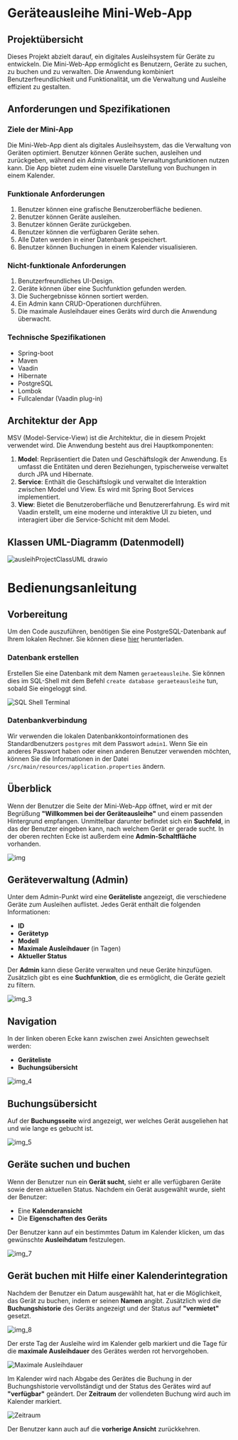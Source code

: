 # Geräteausleihe Mini-Web-App

## Projektübersicht

Dieses Projekt abzielt darauf, ein digitales Ausleihsystem für Geräte zu entwickeln. Die Mini-Web-App ermöglicht es Benutzern, Geräte zu suchen, zu buchen und zu verwalten. Die Anwendung kombiniert Benutzerfreundlichkeit und Funktionalität, um die Verwaltung und Ausleihe effizient zu gestalten.

## Anforderungen und Spezifikationen

### Ziele der Mini-App

Die Mini-Web-App dient als digitales Ausleihsystem, das die Verwaltung von Geräten optimiert. Benutzer können Geräte suchen, ausleihen und zurückgeben, während ein Admin erweiterte Verwaltungsfunktionen nutzen kann. Die App bietet zudem eine visuelle Darstellung von Buchungen in einem Kalender.

### Funktionale Anforderungen

1. Benutzer können eine grafische Benutzeroberfläche bedienen.
2. Benutzer können Geräte ausleihen.
3. Benutzer können Geräte zurückgeben.
4. Benutzer können die verfügbaren Geräte sehen.
5. Alle Daten werden in einer Datenbank gespeichert.
6. Benutzer können Buchungen in einem Kalender visualisieren.

### Nicht-funktionale Anforderungen

1. Benutzerfreundliches UI-Design.
2. Geräte können über eine Suchfunktion gefunden werden.
3. Die Suchergebnisse können sortiert werden.
4. Ein Admin kann CRUD-Operationen durchführen.
5. Die maximale Ausleihdauer eines Geräts wird durch die Anwendung überwacht.

### Technische Spezifikationen

- Spring-boot
- Maven
- Vaadin
- Hibernate
- PostgreSQL
- Lombok
- Fullcalendar (Vaadin plug-in)

## Architektur der App

MSV (Model-Service-View) ist die Architektur, die in diesem Projekt verwendet wird. Die Anwendung besteht aus drei Hauptkomponenten:
1. **Model**: Repräsentiert die Daten und Geschäftslogik der Anwendung. Es umfasst die Entitäten und deren Beziehungen, typischerweise verwaltet durch JPA und Hibernate.
2. **Service**: Enthält die Geschäftslogik und verwaltet die Interaktion zwischen Model und View. Es wird mit Spring Boot Services implementiert.
3. **View**: Bietet die Benutzeroberfläche und Benutzererfahrung. Es wird mit Vaadin erstellt, um eine moderne und interaktive UI zu bieten, und interagiert über die Service-Schicht mit dem Model.

## Klassen UML-Diagramm (Datenmodell)
![ausleihProjectClassUML drawio](https://github.com/user-attachments/assets/394ea150-3920-4d4a-9052-72623097d843)

# Bedienungsanleitung

## Vorbereitung

Um den Code auszuführen, benötigen Sie eine PostgreSQL-Datenbank auf Ihrem lokalen Rechner. Sie können diese [hier](https://www.postgresql.org/download/) herunterladen.

### Datenbank erstellen

Erstellen Sie eine Datenbank mit dem Namen `geraeteausleihe`. Sie können dies im SQL-Shell mit dem Befehl `create database geraeteausleihe` tun, sobald Sie eingeloggt sind.

![SQL Shell Terminal](https://github.com/user-attachments/assets/263f618a-eb29-4cad-afda-f089db036550)

### Datenbankverbindung

Wir verwenden die lokalen Datenbankkontoinformationen des Standardbenutzers `postgres` mit dem Passwort `admin1`. Wenn Sie ein anderes Passwort haben oder einen anderen Benutzer verwenden möchten, können Sie die Informationen in der Datei `/src/main/resources/application.properties` ändern.

## Überblick

Wenn der Benutzer die Seite der Mini-Web-App öffnet, wird er mit der Begrüßung **"Willkommen bei der Geräteausleihe"** und einem passenden Hintergrund empfangen. Unmittelbar darunter befindet sich ein **Suchfeld**, in das der Benutzer eingeben kann, nach welchem Gerät er gerade sucht. In der oberen rechten Ecke ist außerdem eine **Admin-Schaltfläche** vorhanden.

![img](https://github.com/user-attachments/assets/c01847b7-d536-4638-b4ee-0c3c7b0dc07b)

## Geräteverwaltung (Admin)

Unter dem Admin-Punkt wird eine **Geräteliste** angezeigt, die verschiedene Geräte zum Ausleihen auflistet. Jedes Gerät enthält die folgenden Informationen:

- **ID**
- **Gerätetyp**
- **Modell**
- **Maximale Ausleihdauer** (in Tagen)
- **Aktueller Status**

Der **Admin** kann diese Geräte verwalten und neue Geräte hinzufügen. Zusätzlich gibt es eine **Suchfunktion**, die es ermöglicht, die Geräte gezielt zu filtern.

![img_3](https://github.com/user-attachments/assets/3b8ca3af-e4ba-419e-90ff-401cae403835)

## Navigation

In der linken oberen Ecke kann zwischen zwei Ansichten gewechselt werden:

- **Geräteliste**
- **Buchungsübersicht**

![img_4](https://github.com/user-attachments/assets/f5e0f2d9-c3c1-45e4-9a94-7487c025156f)

## Buchungsübersicht

Auf der **Buchungsseite** wird angezeigt, wer welches Gerät ausgeliehen hat und wie lange es gebucht ist.

![img_5](https://github.com/user-attachments/assets/89bb78d7-c02e-4e83-b610-d5091cc840f4)

## Geräte suchen und buchen

Wenn der Benutzer nun ein **Gerät sucht**, sieht er alle verfügbaren Geräte sowie deren aktuellen Status. Nachdem ein Gerät ausgewählt wurde, sieht der Benutzer:

- Eine **Kalenderansicht**
- Die **Eigenschaften des Geräts**

Der Benutzer kann auf ein bestimmtes Datum im Kalender klicken, um das gewünschte **Ausleihdatum** festzulegen.

![img_7](https://github.com/user-attachments/assets/0adcc931-66da-4a48-8cae-fff48123d7e6)

## Gerät buchen mit Hilfe einer Kalenderintegration

Nachdem der Benutzer ein Datum ausgewählt hat, hat er die Möglichkeit, das Gerät zu buchen, indem er seinen **Namen** angibt. Zusätzlich wird die **Buchungshistorie** des Geräts angezeigt und der Status auf **"vermietet"** gesetzt.

![img_8](https://github.com/user-attachments/assets/d24c7ecc-29fa-49a2-90d5-20afed7a16d0)


Der erste Tag der Ausleihe wird im Kalender gelb markiert und die Tage für die **maximale Ausleihdauer** des Gerätes werden rot hervorgehoben. 

![Maximale Ausleihdauer](https://github.com/user-attachments/assets/23a1ffcf-7047-4535-9727-4de830c4b58e)


Im Kalender wird nach Abgabe des Gerätes die Buchung in der Buchungshistorie vervollständigt und der Status des Gerätes wird auf **"verfügbar"** geändert. Der **Zeitraum** der vollendeten Buchung wird auch im Kalender markiert.

![Zeitraum](https://github.com/user-attachments/assets/d8331e93-29ee-410b-a924-1ff933d4ba41)


Der Benutzer kann auch auf die **vorherige Ansicht** zurückkehren.
